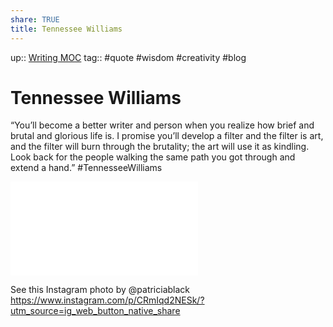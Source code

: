 ```yaml
---
share: TRUE
title: Tennessee Williams
---
```


up:: [Writing MOC](Writing%20MOC)
tag:: #quote #wisdom #creativity #blog 

# Tennessee Williams 
“You’ll become a better writer and person when you realize how brief and brutal and glorious life is. I promise you’ll develop a filter and the filter is art, and the filter will burn through the brutality; the art will use it as kindling. Look back for the people walking the same path you got through and extend a hand.” 
#TennesseeWilliams


![350](./assets/Screenshot%202022-10-28%20at%209.20.50%20AM.jpg.md)

See this Instagram photo by @patriciablack
https://www.instagram.com/p/CRmIqd2NESk/?utm_source=ig_web_button_native_share
